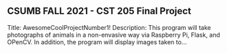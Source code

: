 ## CSUMB FALL 2021 - CST 205 Final Project

Title: AwesomeCoolProjectNumber1!
Description: This program will take photographs of animals in a non-envasive way via Raspberry Pi, Flask, and OPenCV. In addition, the program will display images taken to...
